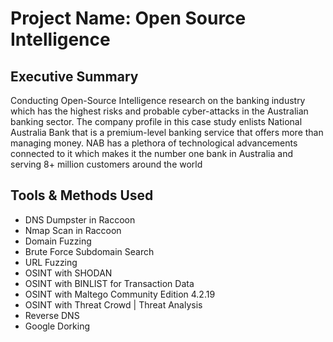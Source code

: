 <h1>Project Name: Open Source Intelligence</h1>

<h2>Executive Summary</h2>
<p>
  Conducting Open-Source Intelligence research on the banking industry which has the highest risks and probable cyber-attacks in the Australian banking sector. The company profile in this case study enlists National Australia Bank that is a premium-level banking service that offers more than managing money. NAB has a plethora of technological advancements connected to it which makes it the number one bank in Australia and serving 8+ million customers around the world
</p>


<h2>Tools & Methods Used</h2>
<ul>
  <li>DNS Dumpster in Raccoon</li>
  <li>Nmap Scan in Raccoon</li>
  <li>Domain Fuzzing</li>
  <li>Brute Force Subdomain Search</li>
  <li>URL Fuzzing</li>
  <li>OSINT with SHODAN</li>
  <li>OSINT with BINLIST for Transaction Data</li>
  <li>OSINT with Maltego Community Edition 4.2.19 </li>
  <li>OSINT with Threat Crowd | Threat Analysis</li>
  <li>Reverse DNS</li>
  <li>Google Dorking</li>
  </ul>

